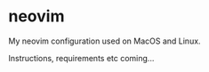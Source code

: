 # neovim
My neovim configuration used on MacOS and Linux.

Instructions, requirements etc coming...
